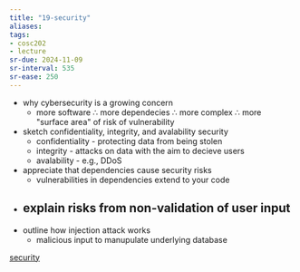 ```yaml
---
title: "19-security"
aliases: 
tags: 
- cosc202
- lecture
sr-due: 2024-11-09
sr-interval: 535
sr-ease: 250
---
```


- why cybersecurity is a growing concern
	- more software ∴ more dependecies ∴ more complex ∴ more "surface area" of risk of vulnerability
- sketch confidentiality, integrity, and avalability security
	- confidentiality - protecting data from being stolen
	- integrity - attacks on data with the aim to decieve users
	- avalability - e.g., DDoS
- appreciate that dependencies cause security risks
	- vulnerabilities in dependencies extend to your code
- explain risks from non-validation of user input
	- 
- outline how injection attack works
	- malicious input to manupulate underlying database

[security](notes/security.md)